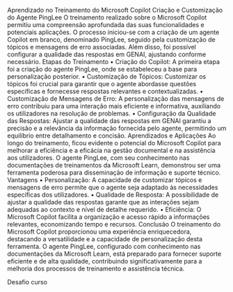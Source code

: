 Aprendizado no Treinamento do Microsoft Copilot
Criação e Customização do Agente PingLee
O treinamento realizado sobre o Microsoft Copilot permitiu uma compreensão aprofundada das suas funcionalidades e potenciais aplicações. O processo iniciou-se com a criação de um agente Copilot em branco, denominado PingLee, seguido pela customização de tópicos e mensagens de erro associadas. Além disso, foi possível configurar a qualidade das respostas em GENAI, ajustando conforme necessário.
Etapas do Treinamento
•	Criação do Copilot: A primeira etapa foi a criação do agente PingLee, onde se estabeleceu a base para personalização posterior.
•	Customização de Tópicos: Customizar os tópicos foi crucial para garantir que o agente abordasse questões específicas e fornecesse respostas relevantes e contextualizadas.
•	Customização de Mensagens de Erro: A personalização das mensagens de erro contribuiu para uma interação mais eficiente e informativa, auxiliando os utilizadores na resolução de problemas.
•	Configuração da Qualidade das Respostas: Ajustar a qualidade das respostas em GENAI garantiu a precisão e a relevância da informação fornecida pelo agente, permitindo um equilíbrio entre detalhamento e concisão.
Aprendizados e Aplicações
Ao longo do treinamento, ficou evidente o potencial do Microsoft Copilot para melhorar a eficiência e a eficácia na gestão documental e na assistência aos utilizadores. O agente PingLee, com seu conhecimento nas documentações de treinamentos da Microsoft Learn, demonstrou ser uma ferramenta poderosa para disseminação de informação e suporte técnico.
Vantagens
•	Personalização: A capacidade de customizar tópicos e mensagens de erro permite que o agente seja adaptado às necessidades específicas dos utilizadores.
•	Qualidade de Resposta: A possibilidade de ajustar a qualidade das respostas garante que as interações sejam adequadas ao contexto e nível de detalhe requerido.
•	Eficiência: O Microsoft Copilot facilita a organização e acesso rápido a informações relevantes, economizando tempo e recursos.
Conclusão
O treinamento do Microsoft Copilot proporcionou uma experiência enriquecedora, destacando a versatilidade e a capacidade de personalização desta ferramenta. O agente PingLee, configurado com conhecimento nas documentações da Microsoft Learn, está preparado para fornecer suporte eficiente e de alta qualidade, contribuindo significativamente para a melhoria dos processos de treinamento e assistência técnica.

 Desafio curso
